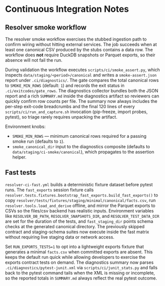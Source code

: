 # Continuous Integration Notes

## Resolver smoke workflow

The resolver smoke workflow exercises the stubbed ingestion path to confirm
wiring without hitting external services. The job succeeds when at least one
canonical CSV produced by the stubs contains a data row. The workflow does **not**
require DuckDB snapshots or Parquet exports, so their absence will not fail the
run.

During validation the workflow executes `scripts/ci/smoke_assert.py`, which
inspects `data/staging/<period>/canonical` and writes a `smoke-assert.json`
report under `.ci/diagnostics/`. The gate compares the total canonical rows to
`SMOKE_MIN_ROWS` (default: `1`) and records the exit status in
`.ci/exitcodes/gate_rows`. The diagnostics collector bundles both the JSON
report and a rich `SUMMARY.md` inside the diagnostics artifact so reviewers can
quickly confirm row counts per file. The summary now always includes the
per-step exit-code breadcrumbs and the final 120 lines of every
`scripts/ci/run_and_capture.sh` invocation (pip-freeze, import probes, pytest),
so triage rarely requires unpacking the artifact.

Environment knobs:

- `SMOKE_MIN_ROWS` — minimum canonical rows required for a passing smoke run
  (defaults to `1`).
- `smoke_canonical_dir` input to the diagnostics composite (defaults to
  `data/staging/ci-smoke/canonical`), which propagates to the assertion helper.

## Fast tests

`resolver-ci-fast.yml` builds a deterministic fixture dataset before pytest
runs. The `fast_exports` session fixture calls
`resolver.tests.fixtures.bootstrap_fast_exports.build_fast_exports()` to copy
`resolver/tests/fixtures/staging/minimal/canonical/facts.csv`, run
`resolver.tools.load_and_derive` offline, and mirror the Parquet exports to CSVs
so the files/csv backend has realistic inputs. Environment variables like
`RESOLVER_DB_PATH`, `RESOLVER_SNAPSHOTS_DIR`, and `RESOLVER_TEST_DATA_DIR` are
set for the duration of the tests, and `fast_staging_dir` points schema checks
at the generated canonical directory. The previously skipped contract and
staging-schema suites now execute inside the fast matrix without requiring live
staging data or network access.

Set `RUN_EXPORTS_TESTS=1` to opt into a lightweight exports fixture that
generates a minimal `facts.csv` when committed exports are absent. This keeps
the default run quick while allowing developers to exercise the exports
contract tests on demand. The diagnostics summary now parses
`.ci/diagnostics/pytest-junit.xml` via `scripts/ci/junit_stats.py` and falls
back to the pytest command tails when the XML is missing or incomplete, so the
reported totals in `SUMMARY.md` always reflect the real pytest outcome.
